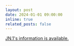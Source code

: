 ```yaml
---
layout: post
date: 2024-01-01 09:00:00
inline: true
related_posts: false
---
```


<a href="{{ '/JN.1/' | relative_url }}" style="color: inherit;">JN.1's information is available. </a>

